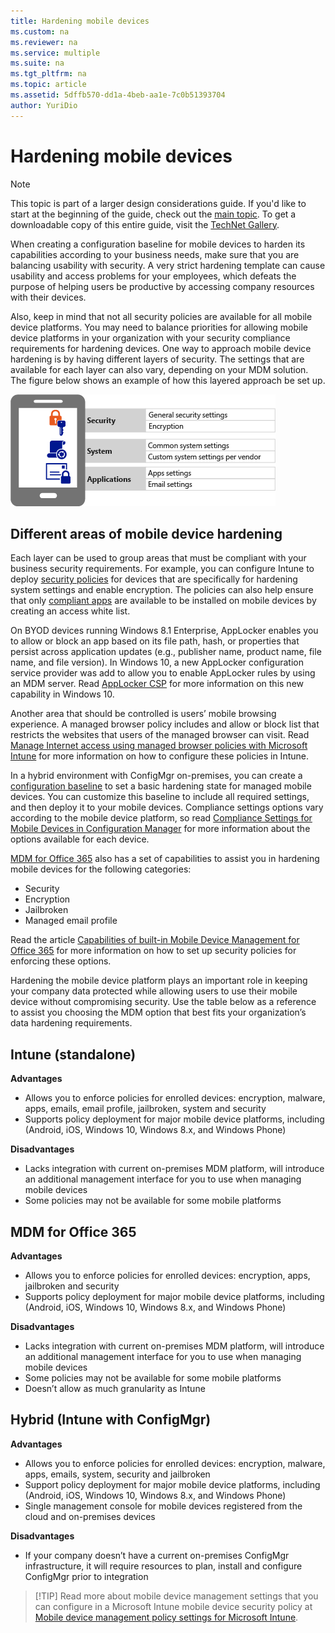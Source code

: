 ```yaml
---
title: Hardening mobile devices
ms.custom: na
ms.reviewer: na
ms.service: multiple
ms.suite: na
ms.tgt_pltfrm: na
ms.topic: article
ms.assetid: 5dffb570-dd1a-4beb-aa1e-7c0b51393704
author: YuriDio
---
```

# Hardening mobile devices

>[!NOTE]
>This topic is part of a larger design considerations guide. If you'd like to start at the beginning of the guide, check out the [main topic](mdm-design-considerations-guide.md). To get a downloadable copy of this entire guide, visit the [TechNet Gallery](https://gallery.technet.microsoft.com/Mobile-Device-Management-7d401582).

When creating a configuration baseline for mobile devices to harden its capabilities according to your business needs, make sure that you are balancing usability with security. A very strict hardening template can cause usability and access problems for your employees, which defeats the purpose of helping users be productive by accessing company resources with their devices. 

Also, keep in mind that not all security policies are available for all mobile device platforms. You may need to balance priorities for allowing mobile device platforms in your organization with your security compliance requirements for hardening devices.
One way to approach mobile device hardening is by having different layers of security. The settings that are available for each layer can also vary, depending on your MDM solution. The figure below shows an example of how this layered approach be set up.

![Security layers](./media/MDM_Figure_12.png)

## Different areas of mobile device hardening

Each layer can be used to group areas that must be compliant with your business security requirements. For example, you can configure Intune to deploy [security policies](https://technet.microsoft.com/library/dn646984.aspx) for devices that are specifically for hardening system settings and enable encryption. The policies can also help ensure that only [compliant apps](https://technet.microsoft.com/library/dn818906.aspx) are available to be installed on mobile devices by creating an access white list.

On BYOD devices running Windows 8.1 Enterprise, AppLocker enables you to allow or block an app based on its file path, hash, or properties that persist across application updates (e.g., publisher name, product name, file name, and file version). In Windows 10, a new AppLocker configuration service provider was add to allow you to enable AppLocker rules by using an MDM server. Read [AppLocker CSP](https://msdn.microsoft.com/library/windows/hardware/dn920019(v=vs.85).aspx) for more information on this new capability in Windows 10.

Another area that should be controlled is users’ mobile browsing experience. A managed browser policy includes and allow or block list that restricts the websites that users of the managed browser can visit. Read [Manage Internet access using managed browser policies with Microsoft Intune](https://technet.microsoft.com/library/dn878029.aspx) for more information on how to configure these policies in Intune.

In a hybrid environment with ConfigMgr on-premises, you can create a [configuration baseline](https://technet.microsoft.com/library/gg712268.aspx?WT.mc_id=Blog_EntMob_Showcase_PCIT) to set a basic hardening state for managed mobile devices. You can customize this baseline to include all required settings, and then deploy it to your mobile devices. Compliance settings options vary according to the mobile device platform, so read [Compliance Settings for Mobile Devices in Configuration Manager](https://technet.microsoft.com/library/dn376523.aspx) for more information about the options available for each  device.

[MDM for Office 365](https://technet.microsoft.com/library/ms.o365.cc.devicepolicy.aspx) also has a set of capabilities to assist you in hardening mobile devices for the following categories:

- Security
- Encryption
- Jailbroken
- Managed email profile

Read the article [Capabilities of built-in Mobile Device Management for Office 365](https://technet.microsoft.com/library/ms.o365.cc.devicepolicysupporteddevice.aspx) for more information on how to set up security policies for enforcing these options.

Hardening the mobile device platform plays an important role in keeping your company data protected while allowing users to use their mobile device without compromising security. Use the table below as a reference to assist you choosing the MDM option that best fits your organization’s data hardening requirements.

## Intune (standalone)

**Advantages**

- Allows you to enforce policies for enrolled devices: encryption, malware, apps, emails, email profile, jailbroken, system and security
- Supports policy deployment for major mobile device platforms, including (Android, iOS, Windows 10, Windows 8.x, and Windows Phone)

**Disadvantages**

- Lacks integration with current on-premises MDM platform, will introduce an additional management interface for you to use when managing mobile devices
- Some policies may not be available for some mobile platforms

## MDM for Office 365

**Advantages**

- Allows you to enforce policies for enrolled devices: encryption, apps, jailbroken and security
- Supports policy deployment for major mobile device platforms, including (Android, iOS, Windows 10, Windows 8.x, and Windows Phone)

**Disadvantages**

- Lacks integration with current on-premises MDM platform, will introduce an additional management interface for you to use when managing mobile devices
- Some policies may not be available for some mobile platforms
- Doesn’t allow as much granularity as Intune

## Hybrid (Intune with ConfigMgr)

**Advantages**

- Allows you to enforce policies for enrolled devices: encryption, malware, apps, emails, system, security and jailbroken
- Support policy deployment for major mobile device platforms, including (Android, iOS, Windows 10, Windows 8.x, and Windows Phone)
- Single management console for mobile devices registered from the cloud and on-premises devices

**Disadvantages**

- If your company doesn’t have a current on-premises ConfigMgr infrastructure, it will require resources to plan, install and configure ConfigMgr prior to integration

>[!TIP] Read more about mobile device management settings that you can configure in a Microsoft Intune mobile device security policy at [Mobile device management policy settings for Microsoft Intune](https://technet.microsoft.com/library/dn913730.aspx). 

